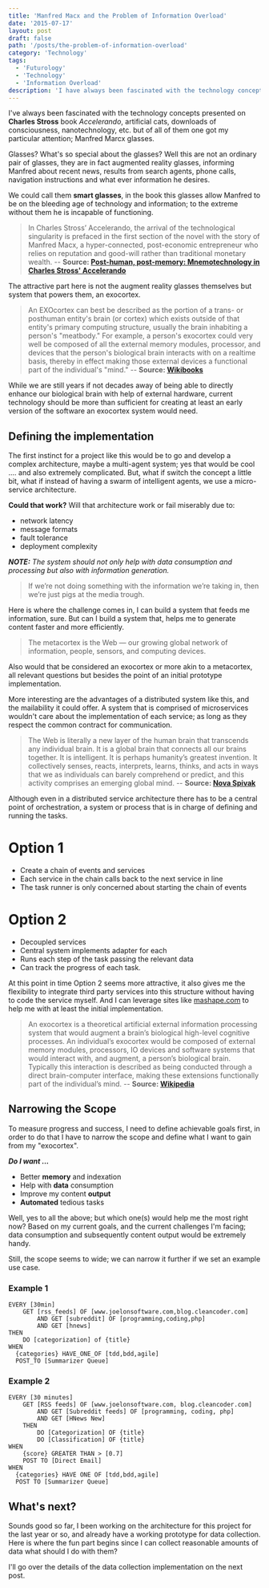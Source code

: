 ```yaml
---
title: 'Manfred Macx and the Problem of Information Overload'
date: '2015-07-17'
layout: post
draft: false
path: '/posts/the-problem-of-information-overload'
category: 'Technology'
tags:
  - 'Futurology'
  - 'Technology'
  - 'Information Overload'
description: 'I have always been fascinated with the technology concepts presented on Charles Stross book Accelerando, artificial cats, downloads of consciousness, nanotechnology, etc. but of all of them one got my particular attention; Manfred Marcx glasses.'
---
```


I've always been fascinated with the technology concepts presented on **Charles Stross** book _Accelerando_, artificial cats, downloads of consciousness, nanotechnology, etc. but of all of them one got my particular attention; Manfred Marcx glasses.

Glasses? What's so special about the glasses? Well this are not an ordinary pair of glasses, they are in fact augmented reality glasses, informing Manfred about recent news, results from search agents, phone calls, navigation instructions and what ever information he desires.

We could call them **smart glasses**, in the book this glasses allow Manfred to be on the bleeding age of technology and information; to the extreme without them he is incapable of functioning.

> In Charles Stross’ Accelerando, the arrival of the technological singularity is prefaced in the first section of the novel with the story of Manfred Macx, a hyper-connected, post-economic entrepreneur who relies on reputation and good-will rather than traditional monetary wealth.
> -- **Source: [Post-human, post-memory: Mnemotechnology in Charles Stross' Accelerando](https://www.academia.edu/1247436/Post-human_post-memory_Mnemotechnology_in_Charles_Stross_Accelerando)**

The attractive part here is not the augment reality glasses themselves but system that powers them, an exocortex.

> An EXOcortex can best be described as the portion of a trans- or posthuman entity's brain (or cortex) which exists outside of that entity's primary computing structure, usually the brain inhabiting a person's "meatbody." For example, a person's exocortex could very well be composed of all the external memory modules, processor, and devices that the person's biological brain interacts with on a realtime basis, thereby in effect making those external devices a functional part of the individual's "mind." -- **Source: [Wikibooks](https://en.wikibooks.org/wiki/Accelerando_Technical_Companion)**

While we are still years if not decades away of being able to directly enhance our biological brain with help of external hardware, current technology should be more than sufficient for creating at least an early version of the software an exocortex system would need.

## Defining the implementation

The first instinct for a project like this would be to go and develop a complex architecture, maybe a multi-agent system; yes that would be cool .... and also extremely complicated. But, what if switch the concept a little bit, what if instead of having a swarm of intelligent agents, we use a micro-service architecture.

**Could that work?** Will that architecture work or fail miserably due to:

- network latency
- message formats
- fault tolerance
- deployment complexity

_**NOTE:** The system should not only help with data consumption and processing but also with information generation._

> If we’re not doing something with the information we’re taking in, then we’re just pigs at the media trough.

Here is where the challenge comes in, I can build a system that feeds me information, sure. But can I build a system that, helps me to generate content faster and more efficiently.

> The metacortex is the Web — our growing global network of information, people, sensors, and computing devices.

Also would that be considered an exocortex or more akin to a metacortex, all relevant questions but besides the point of an initial prototype implementation.

More interesting are the advantages of a distributed system like this, and the mailability it could offer. A system that is comprised of microservices wouldn't care about the implementation of each service; as long as they respect the common contract for communication.

> The Web is literally a new layer of the human brain that transcends any individual brain. It is a global brain that connects all our brains together. It is intelligent. It is perhaps humanity’s greatest invention. It collectively senses, reacts, interprets, learns, thinks, and acts in ways that we as individuals can barely comprehend or predict, and this activity comprises an emerging global mind. -- **Source: [Nova Spivak](https://www.novaspivack.com/web-3-0/a-new-layer-of-the-brain-is-evolving-the-metacortex)**

Although even in a distributed service architecture there has to be a central point of orchestration, a system or process that is in charge of defining and running the tasks.

# Option 1

- Create a chain of events and services
- Each service in the chain calls back to the next service in line
- The task runner is only concerned about starting the chain of events

# Option 2

- Decoupled services
- Central system implements adapter for each
- Runs each step of the task passing the relevant data
- Can track the progress of each task.

At this point in time Option 2 seems more attractive, it also gives me the flexibility to integrate third party services into this structure without having to code the service myself. And I can leverage sites like [mashape.com](https://www.mashape.com) to help me with at least the initial implementation.

> An exocortex is a theoretical artificial external information processing system that would augment a brain’s biological high-level cognitive processes.
> An individual’s exocortex would be composed of external memory modules, processors, IO devices and software systems that would interact with, and augment, a person’s biological brain. Typically this interaction is described as being conducted through a direct brain-computer interface, making these extensions functionally part of the individual’s mind. -- **Source: [Wikipedia](https://en.wikipedia.org/wiki/Exocortex)**

## Narrowing the Scope

To measure progress and success, I need to define achievable goals first, in order to do that I have to narrow the scope and define what I want to gain from my "exocortex".

**_Do I want ..._**

- Better **memory** and indexation
- Help with **data** consumption
- Improve my content **output**
- **Automated** tedious tasks

Well, yes to all the above; but which one(s) would help me the most right now? Based on my current goals, and the current challenges I'm facing; data consumption and subsequently content output would be extremely handy.

Still, the scope seems to wide; we can narrow it further if we set an example use case.

### Example 1

```
EVERY [30min]
	GET [rss_feeds] OF [www.joelonsoftware.com,blog.cleancoder.com]
		AND GET [subreddit] OF [programming,coding,php]
		AND GET [hnews]
THEN
	DO [categorization] of {title}
WHEN
  {categories} HAVE_ONE_OF [tdd,bdd,agile]
  POST_TO [Summarizer Queue]
```

### Example 2

```
EVERY [30 minutes]
	GET [RSS feeds] OF [www.joelonsoftware.com, blog.cleancoder.com]
		AND GET [Subreddit feeds] OF [programming, coding, php]
		AND GET [HNews New]
	THEN
		DO [Categorization] OF {title}
		DO [Classification] OF {title}
WHEN
	{score} GREATER THAN > [0.7]
	POST TO [Direct Email]
WHEN
  {categories} HAVE ONE OF [tdd,bdd,agile]
  POST TO [Summarizer Queue]
```

## What's next?

Sounds good so far, I been working on the architecture for this project for the last year or so, and already have a working prototype for data collection. Here is where the fun part begins since I can collect reasonable amounts of data what should I do with them?

I'll go over the details of the data collection implementation on the next post.
